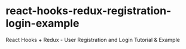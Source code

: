 # react-hooks-redux-registration-login-example

React Hooks + Redux - User Registration and Login Tutorial & Example

